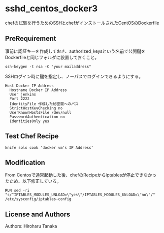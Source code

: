 sshd_centos_docker3
===================

chefの試験を行うためのSSHとchefがインストールされたCentOSのDockerfile

PreRequirement
-----
事前に認証キーを作成しておき、authorized_keysという名前で公開鍵をDockerfileと同じフォルダに設置しておくこと。  
```
ssh-keygen -t rsa -C "your mailaddress"  
```

SSHログイン時に鍵を指定し、ノーパスでログインできるようにする。  
```
Host Docker IP Address  
  Hostname Docker IP Address  
  User jenkins 
  Port 2222  
  IdentityFile 作成した秘密鍵へのパス  
  StrictHostKeyChecking no  
  UserKnownHostsFile /dev/null  
  PasswordAuthentication no  
  IdentitiesOnly yes  
```

Test Chef Recipe
-----
```
knife solo cook 'docker vm's IP Address'
```

Modification
-----
From Centosで通常起動した後、chefのRecipeからiptablesが停止できなかったため、以下修正している。

```
RUN sed -ri "s/^IPTABLES_MODULES_UNLOAD=\"yes\"/IPTABLES_MODULES_UNLOAD=\"no\"/" /etc/sysconfig/iptables-config
```

License and Authors
-------------------
Authors: Hiroharu Tanaka
